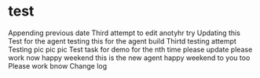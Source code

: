 # test
Appending previous date
Third attempt to edit 
anotyhr try
Updating this 
Test for the agent 
testing this for the agent build
Thirtd testing attempt 
Testing 
pic pic pic
Test task for demo 
for the nth time please update
please work now happy weekend 
this is the new agent 
happy weekend to you too
Please work bnow
Change log 
